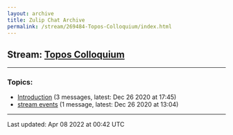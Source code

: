 ```yaml
---
layout: archive
title: Zulip Chat Archive
permalink: /stream/269484-Topos-Colloquium/index.html
---
```


## Stream: [Topos Colloquium](https://mattecapu.github.io/ct-zulip-archive/stream/269484-Topos-Colloquium/index.html)
---

### Topics:

* [Introduction](topic/topic_Introduction.html) (3 messages, latest: Dec 26 2020 at 17:45)
* [stream events](topic/topic_stream.20events.html) (1 message, latest: Dec 26 2020 at 13:04)

<hr><p>Last updated: Apr 08 2022 at 00:42 UTC</p>